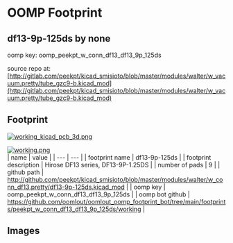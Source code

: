# OOMP Footprint  
## df13-9p-125ds  by none  
  
oomp key: oomp_peekpt_w_conn_df13_df13_9p_125ds  
  
source repo at: [http://gitlab.com/peekpt/kicad_smisioto/blob/master/modules/walter/w_vacuum.pretty/tube_gzc9-b.kicad_mod](http://gitlab.com/peekpt/kicad_smisioto/blob/master/modules/walter/w_vacuum.pretty/tube_gzc9-b.kicad_mod)  
## Footprint  
  
[![working_kicad_pcb_3d.png](working_kicad_pcb_3d_600.png)](working_kicad_pcb_3d.png)  
  
[![working.png](working_600.png)](working.png)  
| name | value | 
| --- | --- | 
| footprint name | df13-9p-125ds | 
| footprint description | Hirose DF13 series, DF13-9P-1.25DS | 
| number of pads | 9 | 
| github path | http://github.com/peekpt/kicad_smisioto/blob/master/modules/walter/w_conn_df13.pretty/df13-9p-125ds.kicad_mod | 
| oomp key | oomp_peekpt_w_conn_df13_df13_9p_125ds | 
| oomp bot github | https://github.com/oomlout/oomlout_oomp_footprint_bot/tree/main/footprints/peekpt_w_conn_df13_df13_9p_125ds/working | 
## Images  
